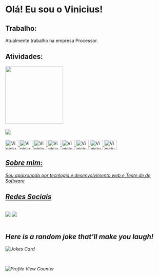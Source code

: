 <h1>Olá! Eu sou o Vinicius!</h1>
<h2><strong>Trabalho:</strong></h2>
<p>Atualmente trabalho na empresa Processor.</p>

<h2><strong>Atividades:</strong></h2>
<div>
 <a href="https://github.com/shabazzBr">
  <img height="180em" src="https://github-readme-stats.vercel.app/api?username=Uvinicius&show_icons=true&theme=white&include_all_commits=true&count_private=true"/>
</div>
  
<div style="display: inline_block"><br>
     <img src="https://github-readme-stats.vercel.app/api/top-langs/?username=anuraghazra&layout=dark"/>
</div>
 <div style="display: inline_block"><br>
    <img align="center" alt="Vinicius-HML" height="30" width="40"  src="https://cdn.jsdelivr.net/gh/devicons/devicon/icons/html5/html5-plain-wordmark.svg" /> 
    <img align="center" alt="Vinicius-CSS" height="30" width="40"  src="https://cdn.jsdelivr.net/gh/devicons/devicon/icons/css3/css3-plain-wordmark.svg" /> 
    <img align="center" alt="Vinicius-JS" height="30" width="40"  src="https://cdn.jsdelivr.net/gh/devicons/devicon/icons/javascript/javascript-plain.svg" />
    <img align="center" alt="Vinicius-Typescript" height="30" width="40"  src="https://cdn.jsdelivr.net/gh/devicons/devicon/icons/typescript/typescript-original.svg" />
    <img align="center" alt="Vinicius-Vuejs" height="30" width="40"  src="https://cdn.jsdelivr.net/gh/devicons/devicon/icons/vuejs/vuejs-original.svg" /> 
    <img align="center" alt="Vinicius-React" height="30" width="40"  src="https://cdn.jsdelivr.net/gh/devicons/devicon/icons/react/react-original.svg" />
    <img align="center" alt="Vinicius-Nodejs" height="30" width="40"  src="https://cdn.jsdelivr.net/gh/devicons/devicon/icons/nodejs/nodejs-plain.svg" /> 
   <img align="center" alt="Vinicius-Python" height="30" width="40"  src="https://cdn.jsdelivr.net/gh/devicons/devicon/icons/python/python-original.svg" />
 </div>
  <em/>
 
  <h2><strong>Sobre mim:</strong></h2>
 <p>Sou apaixonado por tecnlogia e desenvolvimento web e Teste de de Software</p>
 
 
 
 <h2> Redes Sociais</h2>
  <div><br/>
      <a href="https://www.linkedin.com/in/vinicius-p-538340ba" target="_blank"><img src="https://img.shields.io/badge/LinkedIn-0077B5?style=for-the-badge&logo=linkedin&logoColor=white" target="_blank" ></a>
    <a href="https://discord.com/genexus#8302" target="_blank"><img src="https://img.shields.io/badge/Discord-7289DA?style=for-the-badge&logo=discord&logoColor=white" target="_blank"></a>
</div>
 
 
 <br/>
 
  ##   Here is a random joke that'll make you laugh!
 ![Jokes Card](https://readme-jokes.vercel.app/api)

 <br/>

 ![Profile View Counter](https://komarev.com/ghpvc/?username=Uvinicius)
 
